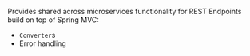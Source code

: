Provides shared across microservices functionality for REST Endpoints build on top of Spring MVC:
* `Converter`s
* Error handling